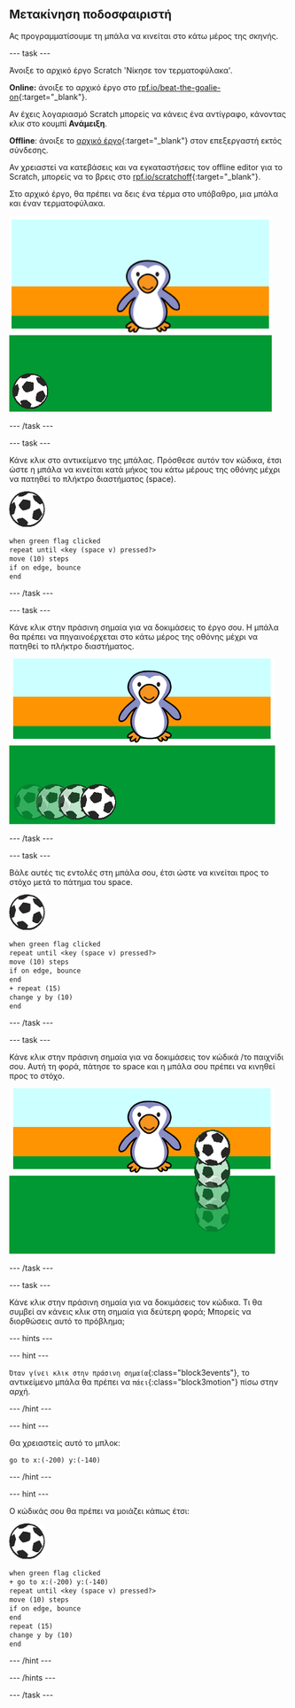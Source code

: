 ## Μετακίνηση ποδοσφαιριστή

Ας προγραμματίσουμε τη μπάλα να κινείται στο κάτω μέρος της σκηνής.

--- task ---

Άνοιξε το αρχικό έργο Scratch 'Νίκησε τον τερματοφύλακα'.

**Online:** άνοιξε το αρχικό έργο στο [rpf.io/beat-the-goalie-on](http://rpf.io/beat-the-goalie-on){:target="_blank"}.

Αν έχεις λογαριασμό Scratch μπορείς να κάνεις ένα αντίγραφο, κάνοντας κλικ στο κουμπί **Ανάμειξη**.

**Offline**: άνοιξε το [αρχικό έργο](http://rpf.io/p/en/beat-the-goalie-go){:target="_blank"} στον επεξεργαστή εκτός σύνδεσης.

Αν χρειαστεί να κατεβάσεις και να εγκαταστήσεις τον offline editor για το Scratch, μπορείς να το βρεις στο [rpf.io/scratchoff](http://rpf.io/scratchoff){:target="_blank"}.

Στο αρχικό έργο, θα πρέπει να δεις ένα τέρμα στο υπόβαθρο, μια μπάλα και έναν τερματοφύλακα.

![αρχικά έργα](images/goalie-starter.png)

--- /task ---

--- task ---

Κάνε κλικ στο αντικείμενο της μπάλας. Πρόσθεσε αυτόν τον κώδικα, έτσι ώστε η μπάλα να κινείται κατά μήκος του κάτω μέρους της οθόνης μέχρι να πατηθεί το πλήκτρο διαστήματος (space).

![αντικείμενο μπάλας](images/football-sprite.png)

```blocks3
when green flag clicked
repeat until <key (space v) pressed?>
move (10) steps
if on edge, bounce
end
```

--- /task ---

--- task ---

Κάνε κλικ στην πράσινη σημαία για να δοκιμάσεις το έργο σου. Η μπάλα θα πρέπει να πηγαινοέρχεται στο κάτω μέρος της οθόνης μέχρι να πατηθεί το πλήκτρο διαστήματος.

![στιγμιότυπο οθόνης](images/goalie-football-move-test.png)

--- /task ---

--- task ---

Βάλε αυτές τις εντολές στη μπάλα σου, έτσι ώστε να κινείται προς το στόχο μετά το πάτημα του space.

![αντικείμενο μπάλας](images/football-sprite.png)

```blocks3
when green flag clicked
repeat until <key (space v) pressed?>
move (10) steps
if on edge, bounce
end
+ repeat (15)
change y by (10)
end
```

--- /task ---

--- task ---

Κάνε κλικ στην πράσινη σημαία για να δοκιμάσεις τον κώδικά /το παιχνίδι σου. Αυτή τη φορά, πάτησε το space και η μπάλα σου πρέπει να κινηθεί προς το στόχο.

![στιγμιότυπο οθόνης](images/goalie-football-ypos-test.png)

--- /task ---

--- task ---

Κάνε κλικ στην πράσινη σημαία για να δοκιμάσεις τον κώδικα. Τι θα συμβεί αν κάνεις κλικ στη σημαία για δεύτερη φορά; Μπορείς να διορθώσεις αυτό το πρόβλημα;

--- hints ---

--- hint ---

`Όταν γίνει κλικ στην πράσινη σημαία`{:class="block3events"}, το αντικείμενο μπάλα θα πρέπει να `πάει`{:class="block3motion"} πίσω στην αρχή.

--- /hint ---

--- hint ---

Θα χρειαστείς αυτό το μπλοκ:

```blocks3
go to x:(-200) y:(-140)
```

--- /hint ---

--- hint ---

Ο κώδικάς σου θα πρέπει να μοιάζει κάπως έτσι:

![αντικείμενο μπάλας](images/football-sprite.png)

```blocks3
when green flag clicked
+ go to x:(-200) y:(-140)
repeat until <key (space v) pressed?>
move (10) steps
if on edge, bounce
end
repeat (15)
change y by (10)
end
```

--- /hint ---

--- /hints ---

--- /task ---

